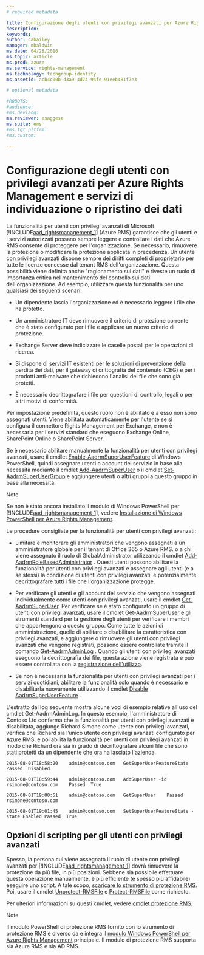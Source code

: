 ```yaml
---
# required metadata

title: Configurazione degli utenti con privilegi avanzati per Azure Rights Management e servizi di individuazione o ripristino dei dati | Azure RMS
description:
keywords:
author: cabailey
manager: mbaldwin
ms.date: 04/28/2016
ms.topic: article
ms.prod: azure
ms.service: rights-management
ms.technology: techgroup-identity
ms.assetid: acb4c00b-d3a9-4d74-94fe-91eeb481f7e3

# optional metadata

#ROBOTS:
#audience:
#ms.devlang:
ms.reviewer: esaggese
ms.suite: ems
#ms.tgt_pltfrm:
#ms.custom:

---
```


# Configurazione degli utenti con privilegi avanzati per Azure Rights Management e servizi di individuazione o ripristino dei dati
La funzionalità per utenti con privilegi avanzati di Microsoft [!INCLUDE[aad_rightsmanagement_1](../includes/aad_rightsmanagement_1_md.md)] (Azure RMS) garantisce che gli utenti e i servizi autorizzati possano sempre leggere e controllare i dati che Azure RMS consente di proteggere per l'organizzazione. Se necessario, rimuovere la protezione o modificare la protezione applicata in precedenza. Un utente con privilegi avanzati dispone sempre dei diritti completi di proprietario per tutte le licenze concesse dal tenant RMS dell'organizzazione. Questa possibilità viene definita anche "ragionamento sui dati" e riveste un ruolo di importanza critica nel mantenimento del controllo sui dati dell'organizzazione. Ad esempio, utilizzare questa funzionalità per uno qualsiasi dei seguenti scenari:

-   Un dipendente lascia l'organizzazione ed è necessario leggere i file che ha protetto.

-   Un amministratore IT deve rimuovere il criterio di protezione corrente che è stato configurato per i file e applicare un nuovo criterio di protezione.

-   Exchange Server deve indicizzare le caselle postali per le operazioni di ricerca.

-   Si dispone di servizi IT esistenti per le soluzioni di prevenzione della perdita dei dati, per il gateway di crittografia del contenuto (CEG) e per i prodotti anti-malware che richiedono l'analisi dei file che sono già protetti.

-   È necessario decrittografare i file per questioni di controllo, legali o per altri motivi di conformità.

Per impostazione predefinita, questo ruolo non è abilitato e a esso non sono assegnati utenti. Viene abilitata automaticamente per l'utente se si configura il connettore Rights Management per Exchange, e non è necessaria per i servizi standard che eseguono Exchange Online, SharePoint Online o SharePoint Server.

Se è necessario abilitare manualmente la funzionalità per utenti con privilegi avanzati, usare il cmdlet [Enable-AadrmSuperUserFeature](https://msdn.microsoft.com/library/azure/dn629400.aspx) di Windows PowerShell, quindi assegnare utenti o account del servizio in base alla necessità mediante il cmdlet [Add-AadrmSuperUser](https://msdn.microsoft.com/library/azure/dn629411.aspx) o il cmdlet [Set-AadrmSuperUserGroup](https://msdn.microsoft.com/library/azure/mt653943.aspx) e aggiungere utenti o altri gruppi a questo gruppo in base alla necessità. 

> [!NOTE]
> Se non è stato ancora installato il modulo di Windows PowerShell per [!INCLUDE[aad_rightsmanagement_1](../includes/aad_rightsmanagement_1_md.md)], vedere [Installazione di Windows PowerShell per Azure Rights Management](install-powershell.md).

Le procedure consigliate per la funzionalità per utenti con privilegi avanzati:

-   Limitare e monitorare gli amministratori che vengono assegnati a un amministratore globale per il tenant di Office 365 o Azure RMS. o a chi viene assegnato il ruolo di GlobalAdministrator utilizzando il cmdlet [Add-AadrmRoleBasedAdministrator](https://msdn.microsoft.com/library/azure/dn629417.aspx) . Questi utenti possono abilitare la funzionalità per utenti con privilegi avanzati e assegnare agli utenti (e a se stessi) la condizione di utenti con privilegi avanzati, e potenzialmente decrittografare tutti i file che l'organizzazione protegge.

-   Per verificare gli utenti e gli account del servizio che vengono assegnati individualmente come utenti con privilegi avanzati, usare il cmdlet [Get-AadrmSuperUser](https://msdn.microsoft.com/library/azure/dn629408.aspx). Per verificare se è stato configurato un gruppo di utenti con privilegi avanzati, usare il cmdlet [Get-AadrmSuperUser](https://msdn.microsoft.com/library/azure/mt653942.aspx) e gli strumenti standard per la gestione degli utenti per verificare i membri che appartengono a questo gruppo. Come tutte le azioni di amministrazione, quelle di abilitare o disabilitare la caratteristica con privilegi avanzati, e aggiungere o rimuovere gli utenti con privilegi avanzati che vengono registrati, possono essere controllate tramite il comando [Get-AadrmAdminLog](https://msdn.microsoft.com/library/azure/dn629430.aspx) . Quando gli utenti con privilegi avanzati eseguono la decrittografia dei file, questa azione viene registrata e può essere controllata con la [registrazione dell'utilizzo](log-analyze-usage.md).

-   Se non è necessaria la funzionalità per utenti con privilegi avanzati per i servizi quotidiani, abilitare la funzionalità solo quando è necessario e disabilitarla nuovamente utilizzando il cmdlet [Disable AadrmSuperUserFeature](https://msdn.microsoft.com/library/azure/dn629428.aspx) .

L'estratto dal log seguente mostra alcune voci di esempio relative all'uso del cmdlet Get-AadrmAdminLog. In questo esempio, l'amministratore di Contoso Ltd conferma che la funzionalità per utenti con privilegi avanzati è disabilitata, aggiunge Richard Simone come utente con privilegi avanzati, verifica che Richard sia l’unico utente con privilegi avanzati configurato per Azure RMS, e poi abilita la funzionalità per utenti con privilegi avanzati in modo che Richard ora sia in grado di decrittografare alcuni file che sono stati protetti da un dipendente che ora ha lasciato l'azienda.

`2015-08-01T18:58:20    admin@contoso.com   GetSuperUserFeatureState    Passed  Disabled`

`2015-08-01T18:59:44    admin@contoso.com   AddSuperUser -id rsimone@contoso.com    Passed  True`

`2015-08-01T19:00:51    admin@contoso.com   GetSuperUser    Passed  rsimone@contoso.com`

`2015-08-01T19:01:45    admin@contoso.com   SetSuperUserFeatureState -state Enabled Passed  True`

## Opzioni di scripting per gli utenti con privilegi avanzati
Spesso, la persona cui viene assegnato il ruolo di utente con privilegi avanzati per [!INCLUDE[aad_rightsmanagement_1](../includes/aad_rightsmanagement_1_md.md)] dovrà rimuovere la protezione da più file, in più posizioni. Sebbene sia possibile effettuare questa operazione manualmente, è più efficiente (e spesso più affidabile) eseguire uno script. A tale scopo, [scaricare lo strumento di protezione RMS](http://www.microsoft.com/en-us/download/details.aspx?id=47256). Poi, usare il cmdlet [Unprotect-RMSFile](https://msdn.microsoft.com/library/azure/mt433200.aspx) e [Protect-RMSFile](https://msdn.microsoft.com/library/azure/mt433201.aspx) come richiesto.

Per ulteriori informazioni su questi cmdlet, vedere [cmdlet protezione RMS](https://msdn.microsoft.com/library/azure/mt433195.aspx).

> [!NOTE]
> Il modulo PowerShell di protezione RMS fornito con lo strumento di protezione RMS è diverso da e integra il [modulo Windows PowerShell per Azure Rights Management](administer-powershell.md) principale. Il modulo di protezione RMS supporta sia Azure RMS e sia AD RMS.




<!--HONumber=Apr16_HO3-->


